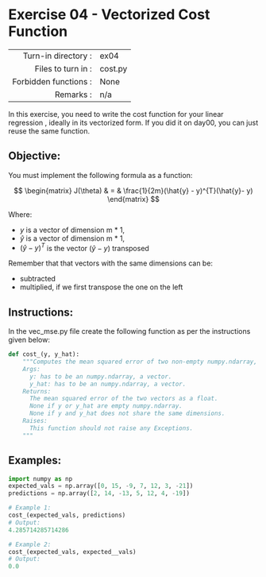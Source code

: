 # Exercise 04 - Vectorized Cost Function

|                         |                    |
| -----------------------:| ------------------ |
|   Turn-in directory :   |  ex04              |
|   Files to turn in :    |  cost.py           |
|   Forbidden functions : |  None              |
|   Remarks :             |  n/a               |

In this exercise, you need to write the cost function for your linear regression , ideally in its vectorized form. If you did it on day00, you can just reuse the same function.

## Objective:
You must implement the following formula as a function:  

$$
\begin{matrix}
J(\theta) & = & \frac{1}{2m}(\hat{y} - y)^{T}(\hat{y}- y)
\end{matrix}
$$  


Where:
- $y$ is a vector of dimension m * 1,
- $\hat{y}$ is a vector of dimension m * 1,
- $(\hat{y} - y)^{T}$ is the vector $(\hat{y} - y)$ transposed

Remember that that vectors with the same dimensions can be:
- subtracted
- multiplied, if we first transpose the one on the left


## Instructions:
In the vec_mse.py file create the following function as per the instructions given below:
```python
def cost_(y, y_hat):
    """Computes the mean squared error of two non-empty numpy.ndarray, without any for loop. The two arrays must have the same dimensions.
    Args:
      y: has to be an numpy.ndarray, a vector.
      y_hat: has to be an numpy.ndarray, a vector.
    Returns:
      The mean squared error of the two vectors as a float.
      None if y or y_hat are empty numpy.ndarray.
      None if y and y_hat does not share the same dimensions.
    Raises:
      This function should not raise any Exceptions.
    """
```

## Examples:
```python
import numpy as np
expected_vals = np.array([0, 15, -9, 7, 12, 3, -21])
predictions = np.array([2, 14, -13, 5, 12, 4, -19])

# Example 1:
cost_(expected_vals, predictions)
# Output:
4.285714285714286

# Example 2:
cost_(expected_vals, expected__vals)
# Output:
0.0
```